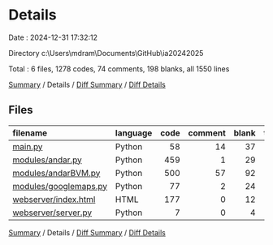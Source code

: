 # Details

Date : 2024-12-31 17:32:12

Directory c:\\Users\\mdram\\Documents\\GitHub\\ia20242025

Total : 6 files,  1278 codes, 74 comments, 198 blanks, all 1550 lines

[Summary](results.md) / Details / [Diff Summary](diff.md) / [Diff Details](diff-details.md)

## Files
| filename | language | code | comment | blank | total |
| :--- | :--- | ---: | ---: | ---: | ---: |
| [main.py](/main.py) | Python | 58 | 14 | 37 | 109 |
| [modules/andar.py](/modules/andar.py) | Python | 459 | 1 | 29 | 489 |
| [modules/andarBVM.py](/modules/andarBVM.py) | Python | 500 | 57 | 92 | 649 |
| [modules/googlemaps.py](/modules/googlemaps.py) | Python | 77 | 2 | 24 | 103 |
| [webserver/index.html](/webserver/index.html) | HTML | 177 | 0 | 12 | 189 |
| [webserver/server.py](/webserver/server.py) | Python | 7 | 0 | 4 | 11 |

[Summary](results.md) / Details / [Diff Summary](diff.md) / [Diff Details](diff-details.md)
